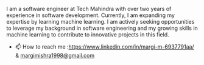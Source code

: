 I am a software engineer at Tech Mahindra with over two years of experience in software development. Currently, I am expanding my expertise by learning machine learning. I am actively seeking opportunities to leverage my background in software engineering and my growing skills in machine learning to contribute to innovative projects in this field.
- 📫 How to reach me :https://www.linkedin.com/in/margi-m-6937791aa/ & margimishra1998@gmail.com



<!---
Margi-0306/Margi-0306 is a ✨ special ✨ repository because its `README.md` (this file) appears on your GitHub profile.
You can click the Preview link to take a look at your changes.
--->
